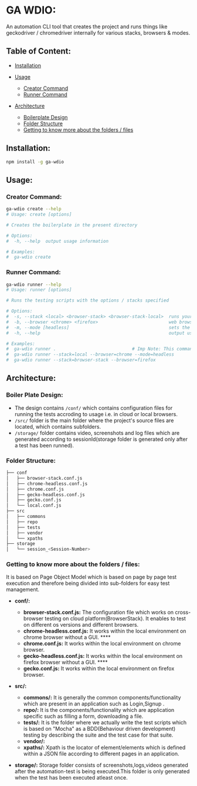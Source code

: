 # GA WDIO:

An automation CLI tool that creates the project and runs things like geckodriver / chromedriver internally for various stacks, browsers & modes.

## Table of Content:

- [Installation](#installation)

- [Usage](#usage)

	- [Creator Command](#creator-command)
	- [Runner Command](#runner-command)

- [Architecture](#architecture)

	- [Boilerplate Design](#boilerplate-design)
	- [Folder Structure](#folder-structure)
	- [Getting to know more about the folders / files](#getting-to-know-more-about-the-folders--files)

## Installation:

```sh
npm install -g ga-wdio
```

## Usage:

### Creator Command:

```sh
ga-wdio create --help
# Usage: create [options]

# Creates the boilerplate in the present directory

# Options:
#  -h, --help  output usage information

# Examples:
#  ga-wdio create
```

### Runner Command:

```sh
ga-wdio runner --help
# Usage: runner [options]

# Runs the testing scripts with the options / stacks specified

# Options:
#  -s, --stack <local> <browser-stack> <browser-stack-local>  runs your tests on the local system or browser-stack (default: "local")
#  -b, --browser <chrome> <firefox>                           web browser [chrome or firefox] (default: "chrome")
#  -m, --mode [headless]                                      sets the mode to the run web-browser, this feature is applicable only with local stack (default: "head")
#  -h, --help                                                 output usage information

# Examples:
#  ga-wdio runner . 							# Imp Note: This command will set all the default values
#  ga-wdio runner --stack=local --browser=chrome --mode=headless
#  ga-wdio runner --stack=browser-stack --browser=firefox
```

## Architecture:

### Boiler Plate Design:

- The design contains `/conf/` which contains  configuration files for running the tests accroding to usage i.e. in cloud or local browsers.
- `/src/` folder is the main folder where the project's source files are located, which contains subfolders.
- `/storage/` folder  contains video, screenshots and log files which are generated according to sessionId(storage folder is generated only after a test has been runned).

### Folder Structure:

```sh
├── conf
│   ├── browser-stack.conf.js
│   ├── chrome-headless.conf.js
│   ├── chrome.conf.js
│   ├── gecko-headless.conf.js
│   ├── gecko.conf.js
│   └── local.conf.js
├── src
│   ├── commons
│   ├── repo
│   ├── tests
│   ├── vendor
│   └── xpaths
├── storage
│   └── session_<Session-Number>
```

### Getting to know more about the folders / files:

It is based on Page Object Model which is based on page by page test execution and therefore being divided into sub-folders for easy test management.

- **conf/:**

	- **browser-stack.conf.js:** The configuration file which works on cross-browser testing on cloud platform(BrowserStack). It enables to test on different os versions and different browsers.
	- **chrome-headless.conf.js:** It works within the local environment on chrome browser without a GUI. ****
	- **chrome.conf.js:** It works within the local environment on chrome browser.
	- **gecko-headless.conf.js:** It works within the local environment on firefox browser without a GUI. ****
	- **gecko.conf.js:** It works within the local environment on firefox browser.
	
- **src/:**

	- **commons/:** It is generally the common components/functionality which are present in an application such as Login,Signup .
	- **repo/:** It is the components/functionality which are application specific such as filling a form, downloading a file.
	- **tests/:** It is the folder where we actually write the test scripts which is based on "Mocha" as a BDD(Behaviour driven development) testing by describing the suite and the test case for that suite.
	- **vendor/:**
	- **xpaths/:** Xpath is the locator of element/elements which is defined within a JSON file according to different pages in an application.

- **storage/:** Storage folder consists of screenshots,logs,videos generated after the automation-test is being executed.This folder is only generated when the test has been executed atleast once.


